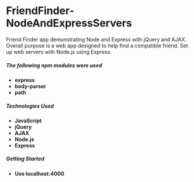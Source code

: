 # FriendFinder-NodeAndExpressServers
Friend Finder app demonstrating Node and Express with jQuery and AJAX. Overall purpose is a web app designed to help find a compatible friend. Set up web servers with Node.js using Express.


##### The following npm modules were used
* **express**
* **body-parser**
* **path**

##### Technologies Used
* **JavaScript**
* **jQuery**
* **AJAX**
* **Node.js**
* **Express**

##### Getting Started
* **Use localhost:4000**
